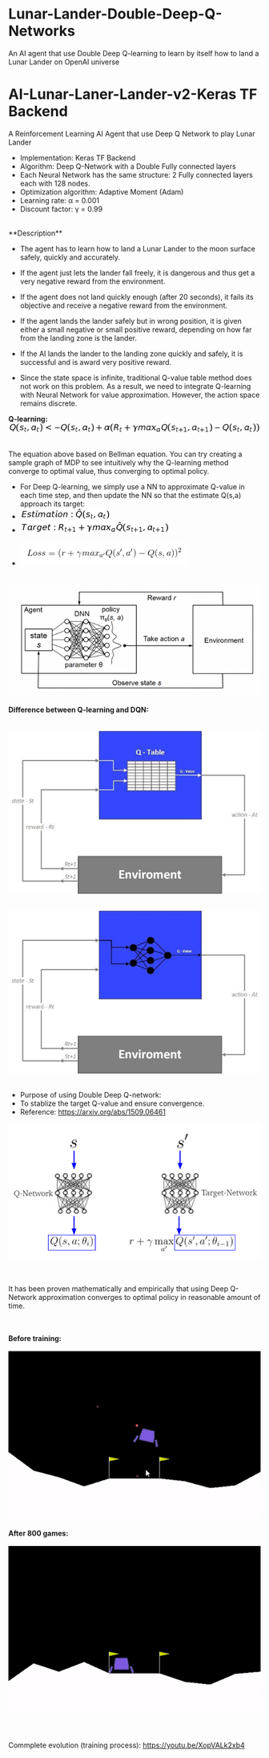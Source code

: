 # Lunar-Lander-Double-Deep-Q-Networks
An AI agent that use Double Deep Q-learning to learn by itself how to land a Lunar Lander on OpenAI universe
# AI-Lunar-Laner-Lander-v2-Keras TF Backend
A Reinforcement Learning AI Agent that use Deep Q Network to play Lunar Lander

* Implementation: Keras TF Backend
* Algorithm: Deep Q-Network with a Double Fully connected layers
* Each Neural Network has the same structure: 2 Fully connected layers each with 128 nodes.
* Optimization algorithm: Adaptive Moment (Adam)
* Learning rate: α = 0.001
* Discount factor: γ = 0.99
<br>
**Description**

* The agent has to learn how to land a Lunar Lander to the moon surface safely, quickly and accurately.
* If the agent just lets the lander fall freely, it is dangerous and thus get a very negative reward from the environment.
* If the agent does not land quickly enough (after 20 seconds), it fails its objective and receive a negative reward from the environment.
* If the agent lands the lander safely but in wrong position, it is given either a small negative or small positive reward, depending on how far from the landing zone is the lander.
* If the AI lands the lander to the landing zone quickly and safely, it is successful and is award very positive reward.


* Since the state space is infinite, traditional Q-value table method does not work on this problem. As a result, we need to integrate Q-learning with Neural Network for value approximation. However, the action space remains discrete.

**Q-learning:**<br>
<img src="Q-learning.jpg"><br><br>

The equation above based on Bellman equation. You can try creating a sample graph of MDP to see intuitively why the Q-learning method converge to optimal value, thus converging to optimal policy.

* For Deep Q-learning, we simply use a NN to approximate Q-value in each time step, and then update the NN so that the estimate Q(s,a) approach its target:<br>
* <img src="Estimation.jpg"><br>
* <img src="Target.jpg"><br><br>
* <img src="Loss.jpg"><br><br>

<img src="Graph.png">

**Difference between Q-learning and DQN:**<br><br><br>
<img src="Q-table.jpg"><br><br>

<img src="Q-NN.jpg"><br><br>

* Purpose of using Double Deep Q-network: 
* To stablize the target Q-value and ensure convergence.
* Reference: https://arxiv.org/abs/1509.06461

<img src="Double Q.png"><br><br>

<br> It has been proven mathematically and empirically that using Deep Q-Network approximation converges to optimal policy in reasonable amount of time.

<br><br>
**Before training:**<br><br>
<img src="Initial.gif">

**After 800 games:**<br><br>
<img src="NextGen.gif">

<br><br>
Commplete evolution (training process): https://youtu.be/XopVALk2xb4

<br><br>
